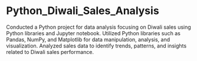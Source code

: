 # Python_Diwali_Sales_Analysis
Conducted a Python project for data analysis focusing on Diwali sales using Python libraries and Jupyter notebook.
Utilized Python libraries such as Pandas, NumPy, and Matplotlib for data manipulation, analysis, and visualization.
Analyzed sales data to identify trends, patterns, and insights related to Diwali sales performance.
